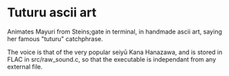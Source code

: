 # Tuturu ascii art

Animates Mayuri from Steins;gate in terminal, in handmade ascii art, saying her famous "tuturu" catchphrase.

The voice is that of the very popular seiyū Kana Hanazawa, and is stored in FLAC in src/raw_sound.c, so that the executable is independant from any external file.
